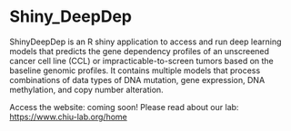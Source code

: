 # Shiny_DeepDep
ShinyDeepDep is an R shiny application to access and run deep learning models that predicts the gene dependency profiles of an unscreened cancer cell line (CCL) or impracticable-to-screen tumors based on the baseline genomic profiles. It contains multiple models that process combinations of data types of DNA mutation, gene expression, DNA methylation, and copy number alteration.

Access the website: coming soon! 
Please read about our lab: https://www.chiu-lab.org/home
